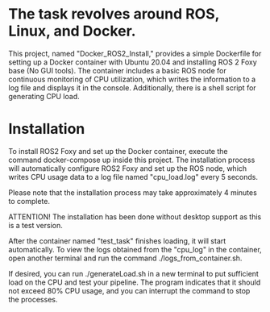 # The task revolves around ROS, Linux, and Docker.
This project, named "Docker_ROS2_Install," provides a simple Dockerfile for setting up a Docker container with Ubuntu 20.04 and installing ROS 2 Foxy base (No GUI tools). The container includes a basic ROS node for continuous monitoring of CPU utilization, which writes the information to a log file and displays it in the console. Additionally, there is a shell script for generating CPU load.

# Installation
To install ROS2 Foxy and set up the Docker container, execute the command docker-compose up inside this project. The installation process will automatically configure ROS2 Foxy and set up the ROS node, which writes CPU usage data to a log file named "cpu_load.log" every 5 seconds.

Please note that the installation process may take approximately 4 minutes to complete.

ATTENTION! The installation has been done without desktop support as this is a test version.

After the container named "test_task" finishes loading, it will start automatically. To view the logs obtained from the "cpu_log" in the container, open another terminal and run the command ./logs_from_container.sh.

If desired, you can run ./generateLoad.sh in a new terminal to put sufficient load on the CPU and test your pipeline. The program indicates that it should not exceed 80% CPU usage, and you can interrupt the command to stop the processes.
